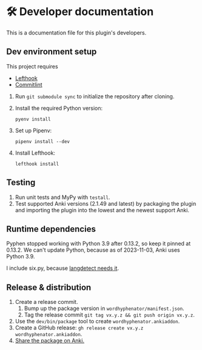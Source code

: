 # 🛠️ Developer documentation

This is a documentation file for this plugin's developers.

## Dev environment setup

This project requires

- [Lefthook](https://github.com/evilmartians/lefthook)
- [Commitlint](https://github.com/conventional-changelog/commitlint)

1. Run `git submodule sync` to initialize the repository after cloning.

1. Install the required Python version:

    ```shell
    pyenv install
    ```

1. Set up Pipenv:

    ```shell
    pipenv install --dev
    ```

1. Install Lefthook:

    ```shell
    lefthook install
    ```

## Testing

1. Run unit tests and MyPy with `testall`.
2. Test supported Anki versions (2.1.49 and latest) by packaging the
   plugin and importing the plugin into the lowest and the newest
   support Anki.

## Runtime dependencies

Pyphen stopped working with Python 3.9 after 0.13.2, so keep it pinned
at 0.13.2. We can't update Python, because as of 2023-11-03, Anki uses
Python 3.9.

I include six.py, because [langdetect needs
it](https://github.com/Mimino666/langdetect/blob/a1598f1afcbfe9a758cfd06bd688fbc5780177b2/langdetect/detector.py#L4).

## Release & distribution

1. Create a release commit.
    1. Bump up the package version in `wordhyphenator/manifest.json`.
    2. Tag the release commit `git tag vx.y.z && git push origin vx.y.z`.
1. Use the `dev/bin/package` tool to create `wordhyphenator.ankiaddon`.
1. Create a GitHub release: `gh release create vx.y.z wordhyphenator.ankiaddon`.
1. [Share the package on Anki.](https://addon-docs.ankiweb.net/#/sharing)
